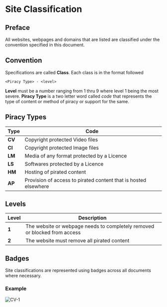 
# Site Classification

## Preface
All websites, webpages and domains that are listed are classified under the  convention specified in this document.
## Convention
Specifications are called **Class**. Each class is in the format followed

    <Piracy Type> - <level>
    
**Level** must be a number ranging from 1 thru 9 where level 1 being the most severe.
**Piracy Type** is a two letter word called *code* that represents the type of content or method of piracy or support for the same.

## Piracy Types
|Type|Code  |
|--|--|
|**CV**|Copyright protected Video files   |
|**CI**|Copyright protected Image files|
|**LM**| Media of any format protected by a Licence |
|**LS**|Softwares protected by a Licence|
|**HM**|Hosting of pirated content  |
|**AP**|Provision of access to pirated content that is hosted elsewhere|

## Levels
|Level|Description  |
|--|--|
| **1** | The website or webpage needs to completely removed or blocked from access|
|**2**|The website must remove all pirated content|
## Badges
Site classifications are represented using badges across all documents where necessary.
### Example
![CV-1](https://img.shields.io/badge/Class-CV%20--%201-red?style=flat-square) 






